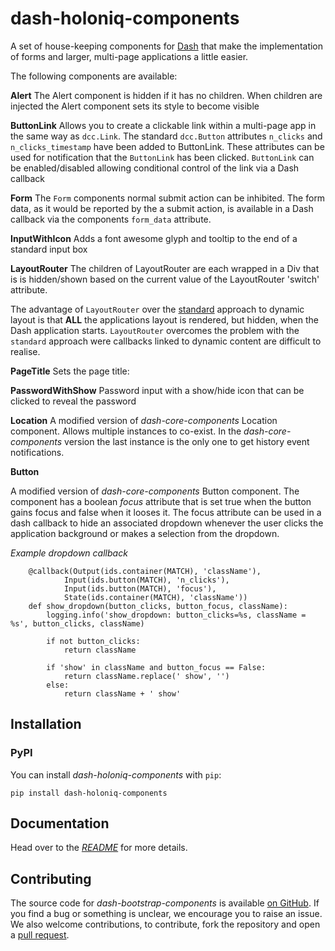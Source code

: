 # dash-holoniq-components

A set of house-keeping components for [Dash][dash-homepage] that make the
implementation of forms and larger, multi-page applications a little easier.

The following components are available:

**Alert** The Alert component is hidden if it has no children. When children are injected the Alert
component sets its style to become visible

**ButtonLink** Allows you to create a clickable link within a multi-page app in
the same way as `dcc.Link`. The standard `dcc.Button` attributes `n_clicks` and `n_clicks_timestamp` have been
added to ButtonLink. These attributes can be used for notification that the `ButtonLink` has
been clicked. `ButtonLink` can be enabled/disabled allowing conditional control of the link via a Dash callback

**Form** The `Form` components normal submit action can be inhibited. The form data, as it would be
reported by the a submit action, is available in a Dash callback via the components `form_data` attribute.

**InputWithIcon** Adds a font awesome glyph and tooltip to the end of a standard input box

**LayoutRouter** The children of LayoutRouter are each wrapped in a Div that is
is hidden/shown based on the current value of the LayoutRouter 'switch' attribute.

The advantage of `LayoutRouter` over the [standard](https://dash.plot.ly/urls) approach to
dynamic layout is that **ALL** the applications layout is rendered, but hidden, when the
Dash application starts. `LayoutRouter` overcomes the problem with the `standard` approach
were callbacks linked to dynamic content are difficult to realise.

**PageTitle** Sets the page title:

**PasswordWithShow** Password input with a show/hide icon that can be clicked to reveal the password

**Location** A modified version of *dash-core-components* Location component. Allows multiple instances
to co-exist. In the *dash-core-components* version the last instance is the only one
to get history event notifications.

**Button**

A modified version of *dash-core-components* Button component. The component
has a boolean *focus* attribute that is set true when the button gains
focus and false when it looses it. The focus attribute can be used in a dash
callback to hide an associated dropdown whenever the user clicks
the application background or makes a selection from the dropdown.

*Example dropdown callback*
```
    @callback(Output(ids.container(MATCH), 'className'),
            Input(ids.button(MATCH), 'n_clicks'),
            Input(ids.button(MATCH), 'focus'),
            State(ids.container(MATCH), 'className'))
    def show_dropdown(button_clicks, button_focus, className):
        logging.info('show_dropdown: button_clicks=%s, className = %s', button_clicks, className)

        if not button_clicks:
            return className

        if 'show' in className and button_focus == False:
            return className.replace(' show', '')
        else:
            return className + ' show'
```
## Installation

### PyPI

You can install *dash-holoniq-components* with `pip`:

```
pip install dash-holoniq-components
```

## Documentation

Head over to the [*README*][docs-homepage] for more details.

## Contributing

The source code for *dash-bootstrap-components* is available
[on GitHub][dhc-repo]. If you find a bug or something is unclear, we encourage
you to raise an issue. We also welcome contributions, to contribute, fork the
repository and open a [pull request][dhc-pulls].


[dash-homepage]: https://dash.plot.ly/
[dhc-repo]: https://github.com/stevej2608/dash-holoniq-components
[docs-homepage]: https://github.com/stevej2608/dash-holoniq-components/blob/master/README.md
[dhc-pulls]: https://github.com/stevej2608/dash-holoniq-components/pulls
